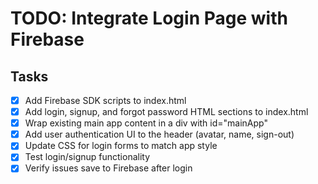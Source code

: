 # TODO: Integrate Login Page with Firebase

## Tasks
- [x] Add Firebase SDK scripts to index.html
- [x] Add login, signup, and forgot password HTML sections to index.html
- [x] Wrap existing main app content in a div with id="mainApp"
- [x] Add user authentication UI to the header (avatar, name, sign-out)
- [x] Update CSS for login forms to match app style
- [x] Test login/signup functionality
- [x] Verify issues save to Firebase after login
